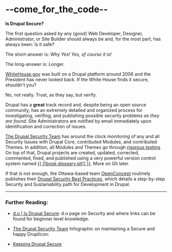 # --come_for_the_code--

**Is Drupal Secure?**

The first question asked by any \(good\) Web Developer, Designer, Administrator, or Site Builder should always be and, for the most part, has always been: Is it safe?

The short-answer is: *Why Yes! Yes, of course it is!*

The long-answer is: Longer.

[WhiteHouse.gov](https://www.whitehouse.gov/ "WhiteHouse.gov") was built on a Drupal platform around 2006 and the President has never looked back. If the White House finds it secure, shouldn't you?

No, not really. Trust, as they say, but verify.

Drupal has a **great** track record and, despite being an open source community, has an extremely detailed and organized process for investigating, verifing, and publishing possible security problems *as they are found*. Site Administrators are notified by email immediately upon identification and correction of issues. 

[The Drupal Security Team](https://www.drupal.org/security-team "The Drupal Security Team") has around the clock monitoring of any and all Security Issues with Drupal Core, contributed Modules, and contributed Themes. In addition, all Modules and Themes go through [rigorous testing](https://www.drupal.org/automated-testing/faq). On top of that, Drupal projects are created, updated, corrected, commented, fixed, and published using a very powerful version control system named [{{ [[book.glossary.git]] }}](https://www.drupal.org/documentation/git). More on Git later.

If that is not enough, the Ottawa-based team [OpenConcept](http://openconcept.ca/) routinely publishes their [Drupal Security Best Practices](http://openconcept.ca/sites/openconcept/files/drupal_security_best_practices_v1.3_-_2015-12-8_0.pdf), which details a step-by-step Security and Sustainability path for Development in Drupal.

-----

### Further Reading:

 + [d.o | Is Drupal Secure](https://www.drupal.org/documentation/is-drupal-secure "Is Drupal Secure?"): d.o page on Security and where links can be found for beginner level knowledge. 

 + [The Drupal Security Team](https://www.drupal.org/security-team "The Drupal Security Team") Infographic on maintaining a Secure and happy Druplicon:

 + [Keeping Drupal Secure](https://github.com/cleverington/n00b-drupal-development/blob/master/images/getting_started_img/keeping_drupal_secure.jpg "Keeping Drupal Secure")

